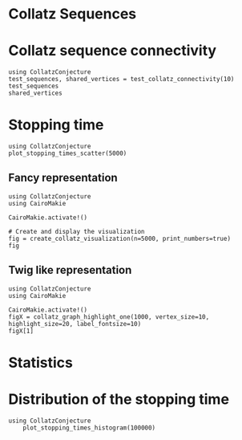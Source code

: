 # Collatz Sequences 

# Collatz sequence connectivity

```@example plotsConnect
using CollatzConjecture
test_sequences, shared_vertices = test_collatz_connectivity(10)
test_sequences
shared_vertices
```

# Stopping time


```@example StopTime
using CollatzConjecture
plot_stopping_times_scatter(5000)
```
## Fancy representation

```@example plotsTree
using CollatzConjecture
using CairoMakie

CairoMakie.activate!()

# Create and display the visualization
fig = create_collatz_visualization(n=5000, print_numbers=true)
fig
```

## Twig like representation

```@example plotsTwig
using CollatzConjecture
using CairoMakie

CairoMakie.activate!()
figX = collatz_graph_highlight_one(1000, vertex_size=10, highlight_size=20, label_fontsize=10)
figX[1]
```

# Statistics

# Distribution of the stopping time 

```@example StopTimeHist
using CollatzConjecture
    plot_stopping_times_histogram(100000)
```